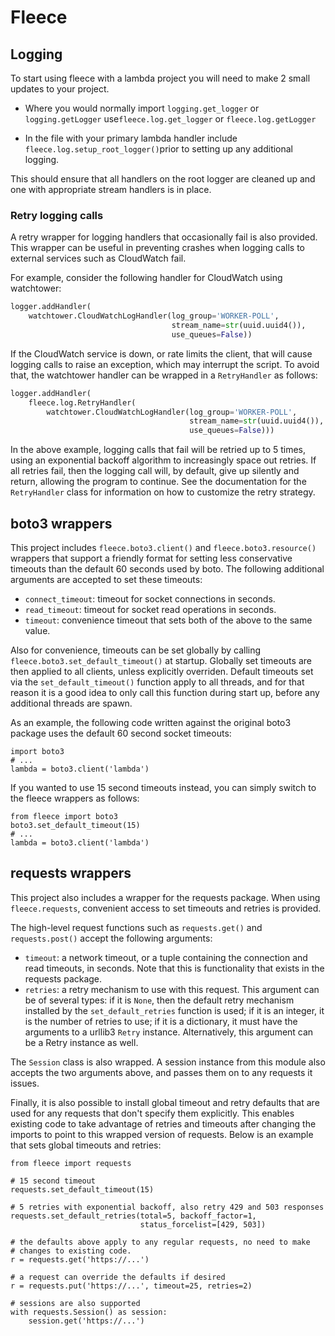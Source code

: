 # Fleece

## Logging

To start using fleece with a lambda project you will need to make 2 small
updates to your project.

* Where you would normally import `logging.get_logger` or `logging.getLogger`
use`fleece.log.get_logger` or `fleece.log.getLogger`


* In the file with your primary lambda handler include
`fleece.log.setup_root_logger()`prior to setting up any additional logging.

This should ensure that all handlers on the root logger are cleaned up and one
with appropriate stream handlers is in place.

### Retry logging calls

A retry wrapper for logging handlers that occasionally fail is also provided.
This wrapper can be useful in preventing crashes when logging calls to external
services such as CloudWatch fail.

For example, consider the following handler for CloudWatch using watchtower:

```python
logger.addHandler(
    watchtower.CloudWatchLogHandler(log_group='WORKER-POLL',
                                    stream_name=str(uuid.uuid4()),
                                    use_queues=False))
```

If the CloudWatch service is down, or rate limits the client, that will cause
logging calls to raise an exception, which may interrupt the script. To avoid
that, the watchtower handler can be wrapped in a `RetryHandler` as follows:

```python
logger.addHandler(
    fleece.log.RetryHandler(
        watchtower.CloudWatchLogHandler(log_group='WORKER-POLL',
                                        stream_name=str(uuid.uuid4()),
                                        use_queues=False)))
```

In the above example, logging calls that fail will be retried up to 5 times,
using an exponential backoff algorithm to increasingly space out retries. If
all retries fail, then the logging call will, by default, give up silently and
return, allowing the program to continue. See the documentation for the
`RetryHandler` class for information on how to customize the retry strategy.

## boto3 wrappers

This project includes `fleece.boto3.client()` and `fleece.boto3.resource()`
wrappers that support a friendly format for setting less conservative timeouts
than the default 60 seconds used by boto. The following additional arguments
are accepted to set these timeouts:

- `connect_timeout`: timeout for socket connections in seconds.
- `read_timeout`: timeout for socket read operations in seconds.
- `timeout`: convenience timeout that sets both of the above to the same value.

Also for convenience, timeouts can be set globally by calling
`fleece.boto3.set_default_timeout()` at startup. Globally set timeouts are
then applied to all clients, unless explicitly overriden. Default timeouts set
via the `set_default_timeout()` function apply to all threads, and for that
reason it is a good idea to only call this function during start up, before
any additional threads are spawn.

As an example, the following code written against the original boto3 package
uses the default 60 second socket timeouts:

    import boto3
    # ...
    lambda = boto3.client('lambda')

If you wanted to use 15 second timeouts instead, you can simply switch to the
fleece wrappers as follows:

    from fleece import boto3
    boto3.set_default_timeout(15)
    # ...
    lambda = boto3.client('lambda')

## requests wrappers

This project also includes a wrapper for the requests package. When using
`fleece.requests`, convenient access to set timeouts and retries is provided.

The high-level request functions such as `requests.get()` and
`requests.post()` accept the following arguments:

- `timeout`: a network timeout, or a tuple containing the connection and
             read timeouts, in seconds. Note that this is functionality that
             exists in the requests package.
- `retries`: a retry mechanism to use with this request. This argument can be
             of several types: if it is `None`, then the default retry
             mechanism installed by the `set_default_retries` function is used;
             if it is an integer, it is the number of retries to use; if it is
             a dictionary, it must have the arguments to a urllib3 `Retry`
             instance. Alternatively, this argument can be a Retry instance as
             well.

The `Session` class is also wrapped. A session instance from this module also
accepts the two arguments above, and passes them on to any requests it issues.

Finally, it is also possible to install global timeout and retry defaults that
are used for any requests that don't specify them explicitly. This enables
existing code to take advantage of retries and timeouts after changing the
imports to point to this wrapped version of requests. Below is an example that
sets global timeouts and retries:

    from fleece import requests

    # 15 second timeout
    requests.set_default_timeout(15)

    # 5 retries with exponential backoff, also retry 429 and 503 responses
    requests.set_default_retries(total=5, backoff_factor=1,
                                 status_forcelist=[429, 503])

    # the defaults above apply to any regular requests, no need to make
    # changes to existing code.
    r = requests.get('https://...')

    # a request can override the defaults if desired
    r = requests.put('https://...', timeout=25, retries=2)

    # sessions are also supported
    with requests.Session() as session:
        session.get('https://...')
